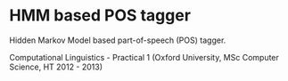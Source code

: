 HMM based POS tagger
==============
Hidden Markov Model based part-of-speech (POS) tagger.

Computational Linguistics - Practical 1 (Oxford University, MSc Computer Science, HT 2012 - 2013)
